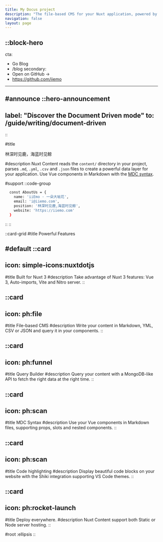 ```yaml
---
title: My Docus project
description: "The file-based CMS for your Nuxt application, powered by Markdown and Vue components."
navigation: false
layout: page
---
```


::block-hero
---
cta:
  - Go Blog
  - /blog
secondary:
  - Open on GitHub →
  - https://github.com/iiemo
---

#announce
  ::hero-announcement
  ---
  label: "Discover the Document Driven mode"
  to: /guide/writing/document-driven
  ---
  ::


#title

林深时见鹿，海蓝时见鲸

#description
Nuxt Content reads the `content/` directory in your project, parses `.md`, `.yml`, `.csv` and `.json` files to create a powerful data layer for your application. Use Vue components in Markdown with the [MDC syntax](/guide/writing/mdc).

#support
::code-group
  ```bash [Yarn]
    const AboutUs = {
      name: 'iiEmo · 一朵大呲花',
      email: 'i@iiemo.com',
      position: '林深时见鹿,海蓝时见鲸',
      website: 'https://iiemo.com'
    }
  ```
::
::

::card-grid
#title
Powerful Features

#default
  ::card
  ---
  icon: simple-icons:nuxtdotjs
  ---
  #title
  Built for Nuxt 3
  #description
  Take advantage of Nuxt 3 features: Vue 3, Auto-imports, Vite and Nitro server.
  ::

  ::card
  ---
  icon: ph:file
  ---
  #title
  File-based CMS
  #description
  Write your content in Markdown, YML, CSV or JSON and query it in your components.
  ::

  ::card
  ---
  icon: ph:funnel
  ---
  #title
  Query Builder
  #description
  Query your content with a MongoDB-like API to fetch the right data at the right time.
  ::

  ::card
  ---
  icon: ph:scan
  ---
  #title
  MDC Syntax
  #description
  Use your Vue components in Markdown files, supporting props, slots and nested components.
  ::

  ::card
  ---
  icon: ph:scan
  ---
  #title
  Code highlighting
  #description
  Display beautiful code blocks on your website with the Shiki integration supporting VS Code themes.
  ::

  ::card
  ---
  icon: ph:rocket-launch
  ---
  #title
  Deploy everywhere.
  #description
  Nuxt Content support both Static or Node server hosting.
  ::

#root
:ellipsis
::
